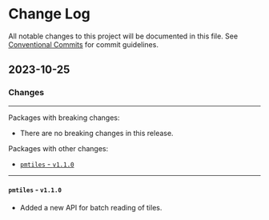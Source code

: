 # Change Log

All notable changes to this project will be documented in this file.
See [Conventional Commits](https://conventionalcommits.org) for commit guidelines.

## 2023-10-25

### Changes

---

Packages with breaking changes:

 - There are no breaking changes in this release.

Packages with other changes:

 - [`pmtiles` - `v1.1.0`](#pmtiles---v110)

---

#### `pmtiles` - `v1.1.0`

 - Added a new API for batch reading of tiles.

